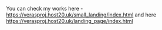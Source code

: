 You can check my works here - https://verasproj.host20.uk/small_landing/index.html and here https://verasproj.host20.uk/landing_page/index.html
